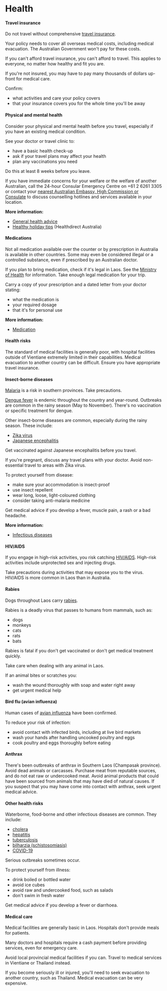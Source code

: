 # Health

#### Travel insurance

Do not travel without comprehensive [travel insurance](https://www.smartraveller.gov.au/before-you-go/the-basics/insurance).

Your policy needs to cover all overseas medical costs, including medical evacuation. The Australian Government won't pay for these costs.

If you can't afford travel insurance, you can't afford to travel. This applies to everyone, no matter how healthy and fit you are.

If you're not insured, you may have to pay many thousands of dollars up-front for medical care.

Confirm:

* what activities and care your policy covers
* that your insurance covers you for the whole time you'll be away

#### Physical and mental health

Consider your physical and mental health before you travel, especially if you have an existing medical condition.

See your doctor or travel clinic to:

* have a basic health check-up
* ask if your travel plans may affect your health
* plan any vaccinations you need

Do this at least 8 weeks before you leave.

If you have immediate concerns for your welfare or the welfare of another Australian, call the 24-hour Consular Emergency Centre on +61 2 6261 3305 or contact your [nearest Australian Embassy, High Commission or Consulate](https://www.dfat.gov.au/about-us/our-locations/missions/our-embassies-and-consulates-overseas) to discuss counselling hotlines and services available in your location.

**More information:**

* [General health advice](/before-you-go/health "Taking care of your health")
* [Healthy holiday tips](https://www.healthdirect.gov.au/healthy-holiday-tips-infographic) (Healthdirect Australia)

#### Medications

Not all medication available over the counter or by prescription in Australia is available in other countries. Some may even be considered illegal or a controlled substance, even if prescribed by an Australian doctor.

If you plan to bring medication, check if it's legal in Laos. See the [Ministry of Health](http://www.fdd.gov.la/content_en.php?contID=26) for information. Take enough legal medication for your trip.

Carry a copy of your prescription and a dated letter from your doctor stating:

* what the medication is
* your required dosage
* that it's for personal use

**More information:**

* [Medication](/before-you-go/health/medications "Medication and medical equipment")

#### Health risks

The standard of medical facilities is generally poor, with hospital facilities outside of Vientiane extremely limited in their capabilities. Medical evacuation to another country can be difficult. Ensure you have appropriate travel insurance.

#### Insect-borne diseases

[Malaria](https://www.who.int/news-room/fact-sheets/detail/malaria) is a risk in southern provinces. Take precautions.

[Dengue fever](https://www.health.gov.au/diseases/dengue-virus-infection) is endemic throughout the country and year-round. Outbreaks are common in the rainy season (May to November). There's no vaccination or specific treatment for dengue.

Other insect-borne diseases are common, especially during the rainy season. These include:

* [Zika virus](https://www.health.gov.au/diseases/flavivirus-infection-including-zika-virus?utm_source=health.gov.au&utm_medium=callout-auto-custom&utm_campaign=digital_transformation)
* [Japanese encephalitis](https://www.healthdirect.gov.au/japanese-encephalitis)

Get vaccinated against Japanese encephalitis before you travel.

If you're pregnant, discuss any travel plans with your doctor. Avoid non-essential travel to areas with Zika virus.

To protect yourself from disease:

* make sure your accommodation is insect-proof
* use insect repellent
* wear long, loose, light-coloured clothing
* consider taking anti-malaria medicine

Get medical advice if you develop a fever, muscle pain, a rash or a bad headache.

**More information:**

* [Infectious diseases](/before-you-go/health/diseases "Infectious diseases")

#### HIV/AIDS

If you engage in high-risk activities, you risk catching [HIV/AIDS](https://www.who.int/news-room/fact-sheets/detail/hiv-aids). High-risk activities include unprotected sex and injecting drugs.

Take precautions during activities that may expose you to the virus. HIV/AIDS is more common in Laos than in Australia.

#### Rabies

Dogs throughout Laos carry [rabies](https://www.who.int/news-room/fact-sheets/detail/rabies).

Rabies is a deadly virus that passes to humans from mammals, such as:

* dogs
* monkeys
* cats
* rats
* bats

Rabies is fatal if you don't get vaccinated or don't get medical treatment quickly.

Take care when dealing with any animal in Laos.

If an animal bites or scratches you:

* wash the wound thoroughly with soap and water right away
* get urgent medical help

#### Bird flu (avian influenza)

Human cases of [avian influenza](https://www.healthdirect.gov.au/blog/what-you-need-to-know-about-any-risks-of-bird-flu-in-australia) have been confirmed.

To reduce your risk of infection:

* avoid contact with infected birds, including at live bird markets
* wash your hands after handling uncooked poultry and eggs
* cook poultry and eggs thoroughly before eating

#### Anthrax

There's been outbreaks of anthrax in Southern Laos (Champasak province). Avoid dead animals or carcasses. Purchase meat from reputable sources, and do not eat raw or undercooked meat. Avoid animal products that could have been sourced from animals that may have died of natural causes. If you suspect that you may have come into contact with anthrax, seek urgent medical advice.

#### Other health risks

Waterborne, food-borne and other infectious diseases are common. They include:

* [cholera](https://www.who.int/news-room/fact-sheets/detail/cholera)
* [hepatitis](https://www.who.int/hepatitis/en/)
* [tuberculosis](https://www.who.int/news-room/fact-sheets/detail/tuberculosis)
* [bilharzia (schistosomiasis)](https://www.who.int/news-room/fact-sheets/detail/schistosomiasis)
* [COVID-19](https://www.health.gov.au/health-alerts/covid-19 )

Serious outbreaks sometimes occur.

To protect yourself from illness:

* drink boiled or bottled water
* avoid ice cubes
* avoid raw and undercooked food, such as salads
* don't swim in fresh water

Get medical advice if you develop a fever or diarrhoea.

#### Medical care

Medical facilities are generally basic in Laos. Hospitals don't provide meals for patients.

Many doctors and hospitals require a cash payment before providing services, even for emergency care.

Avoid local provincial medical facilities if you can. Travel to medical services in Vientiane or Thailand instead.

If you become seriously ill or injured, you'll need to seek evacuation to another country, such as Thailand. Medical evacuation can be very expensive.